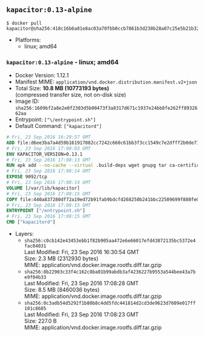 ## `kapacitor:0.13-alpine`

```console
$ docker pull kapacitor@sha256:418c16b6a81e8ac03a70fbb0ccb7861b3d238b28a07c25e5b21b32949bf857d8
```

-	Platforms:
	-	linux; amd64

### `kapacitor:0.13-alpine` - linux; amd64

-	Docker Version: 1.12.1
-	Manifest MIME: `application/vnd.docker.distribution.manifest.v2+json`
-	Total Size: **10.8 MB (10773193 bytes)**  
	(compressed transfer size, not on-disk size)
-	Image ID: `sha256:1609bf2a8e2e0f2303d5b00473f3a8317d671c1937e24bb8fe262ff8932662aa`
-	Entrypoint: `["\/entrypoint.sh"]`
-	Default Command: `["kapacitord"]`

```dockerfile
# Fri, 23 Sep 2016 16:29:57 GMT
ADD file:d6ee3ba7a4d59b161917082cc7242c660c61bb3f3cc1549c7e2dfff2b0de7104 in / 
# Fri, 23 Sep 2016 17:08:03 GMT
ENV KAPACITOR_VERSION=0.13.1
# Fri, 23 Sep 2016 17:08:13 GMT
RUN apk add --no-cache --virtual .build-deps wget gnupg tar ca-certificates &&     update-ca-certificates &&     gpg --keyserver hkp://ha.pool.sks-keyservers.net         --recv-keys 05CE15085FC09D18E99EFB22684A14CF2582E0C5 &&     wget -q https://dl.influxdata.com/kapacitor/releases/kapacitor-${KAPACITOR_VERSION}-static_linux_amd64.tar.gz.asc &&     wget -q https://dl.influxdata.com/kapacitor/releases/kapacitor-${KAPACITOR_VERSION}-static_linux_amd64.tar.gz &&     gpg --batch --verify kapacitor-${KAPACITOR_VERSION}-static_linux_amd64.tar.gz.asc kapacitor-${KAPACITOR_VERSION}-static_linux_amd64.tar.gz &&     mkdir -p /usr/src &&     tar -C /usr/src -xzf kapacitor-${KAPACITOR_VERSION}-static_linux_amd64.tar.gz &&     rm -f /usr/src/kapacitor-*/kapacitor.conf &&     chmod +x /usr/src/kapacitor-*/* &&     cp -a /usr/src/kapacitor-*/* /usr/bin/ &&     rm -rf *.tar.gz* /usr/src /root/.gnupg &&     apk del .build-deps
# Fri, 23 Sep 2016 17:08:14 GMT
EXPOSE 9092/tcp
# Fri, 23 Sep 2016 17:08:14 GMT
VOLUME [/var/lib/kapacitor]
# Fri, 23 Sep 2016 17:08:15 GMT
COPY file:440a837280df72a19ed72b91fab9bdcfd268250b241bbc22509699f880fe0d17 in /entrypoint.sh 
# Fri, 23 Sep 2016 17:08:15 GMT
ENTRYPOINT ["/entrypoint.sh"]
# Fri, 23 Sep 2016 17:08:15 GMT
CMD ["kapacitord"]
```

-	Layers:
	-	`sha256:c0cb142e43453ebb1f82b905aa472e6e66017efd43872135bc5372e4fac04031`  
		Last Modified: Fri, 23 Sep 2016 16:30:54 GMT  
		Size: 2.3 MB (2312930 bytes)  
		MIME: application/vnd.docker.image.rootfs.diff.tar.gzip
	-	`sha256:8b22903c33f4c162c8ba01b99abdb3af4236227b9553a544bee43a7be9f04b33`  
		Last Modified: Fri, 23 Sep 2016 17:08:28 GMT  
		Size: 8.5 MB (8460036 bytes)  
		MIME: application/vnd.docker.image.rootfs.diff.tar.gzip
	-	`sha256:0c3adb54d5292f1b80b8c4dd5fdc441814d2cd3de9623d7609e017ff101c8685`  
		Last Modified: Fri, 23 Sep 2016 17:08:23 GMT  
		Size: 227.0 B  
		MIME: application/vnd.docker.image.rootfs.diff.tar.gzip
